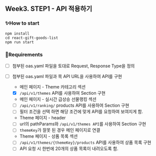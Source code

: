 ## Week3. STEP1 - API 적용하기

### ✨How to start

```
npm install
cd react-gift-goods-list
npm run start
```

### 📜Requirements

- [ ] 첨부된 oas.yaml 파일을 토대로 Request, Response Type을 정의

- [ ] 첨부된 oas.yaml 파일과 목 API URL을 사용하여 API를 구현
  - 메인 페이지 - Theme 카테고리 섹션
  - [x] `/api/v1/themes` API를 사용하여 Section 구현
  - 메인 페이지 - 실시간 급상승 선물랭킹 섹션
  - [ ] `/api/v1/ranking/` products API를 사용하여 Section 구현
  - [ ] 필터 조건을 선택 하면 해당 조건에 맞게 API를 요청하여 보여지게 함.
  - Theme 페이지 - header
  - [ ] url의 pathParams와 `/api/v1/themes API`를 사용하여 Section 구현
  - [ ] `themeKey`가 잘못 된 경우 메인 페이지로 연결
  - Theme 페이지 - 상품 목록 섹션
  - [ ] `/api/v1/themes/{themeKey}/products` API를 사용하여 상품 목록 구현
  - [ ] API 요청 시 한번에 20개의 상품 목록이 내려오도록 함.
